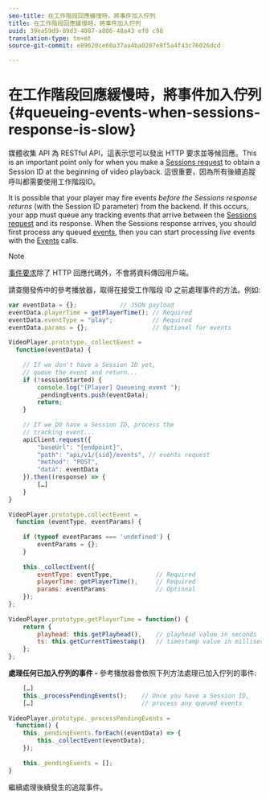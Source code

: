 ```yaml
---
seo-title: 在工作階段回應緩慢時，將事件加入佇列
title: 在工作階段回應緩慢時，將事件加入佇列
uuid: 39ea59d9-89d3-4087-a806-48a43 ef0 c98
translation-type: tm+mt
source-git-commit: e89620ce60a37aa4ba0207e8f5a4f43c76026dcd

---
```



# 在工作階段回應緩慢時，將事件加入佇列{#queueing-events-when-sessions-response-is-slow}

媒體收集 API 為 RESTful API，這表示您可以發出 HTTP 要求並等候回應。This is an important point only for when you make a [Sessions request](/help/media-collection-api/mc-api-ref/mc-api-sessions-req.md) to obtain a Session ID at the beginning of video playback. 這很重要，因為所有後續追蹤呼叫都需要使用工作階段ID。

It is possible that your player may fire events _before the Sessions response returns_ (with the Session ID parameter) from the backend. If this occurs, your app must queue any tracking events that arrive between the [Sessions request](/help/media-collection-api/mc-api-ref/mc-api-sessions-req.md) and its response. When the Sessions response arrives, you should first process any queued [events](/help/media-collection-api/mc-api-ref/mc-api-events-req.md), then you can start processing _live_ events with the [Events](/help/media-collection-api/mc-api-ref/mc-api-events-req.md) calls.

>[!NOTE]
>
>[事件要求](/help/media-collection-api/mc-api-ref/mc-api-events-req.md)除了 HTTP 回應代碼外，不會將資料傳回用戶端。

請查閱發佈中的參考播放器，取得在接受工作階段 ID 之前處理事件的方法。例如:

```js
var eventData = {};            // JSON payload 
eventData.playerTime = getPlayerTime(); // Required 
eventData.eventType = "play";           // Required 
eventData.params = {};                  // Optional for events 
 
VideoPlayer.prototype._collectEvent =  
  function(eventData) { 
 
    // If we don't have a Session ID yet,  
    // queue the event and return... 
    if (!sessionStarted) { 
        console.log("[Player] Queueing event "); 
        _pendingEvents.push(eventData); 
        return; 
    } 
 
    // If we DO have a Session ID, process the 
    // tracking event...     
    apiClient.request({ 
        "baseUrl": "{endpoint}", 
        "path": "api/v1/{sid}/events", // events request 
        "method": "POST", 
        "data": eventData 
    }).then((response) => {   
        […] 
    } 
} 
 
VideoPlayer.prototype.collectEvent =  
  function (eventType, eventParams) { 
         
    if (typeof eventParams === 'undefined') {   
        eventParams = {}; 
    } 
 
    this._collectEvent({                   
        eventType: eventType,            // Required 
        playerTime: getPlayerTime(),     // Required 
        params: eventParams              // Optional  
    });                                    
}; 
 
VideoPlayer.prototype.getPlayerTime = function() { 
    return { 
        playhead: this.getPlayhead(),    // playhead value in seconds 
        ts: this.getCurrentTimestamp()   // timestamp value in milliseconds 
    }; 
};
```

**處理任何已加入佇列的事件 -** 參考播放器會依照下列方法處理已加入佇列的事件:

```js
    […] 
    this._processPendingEvents();    // Once you have a Session ID, 
    […]                              // process any queued events 
 
VideoPlayer.prototype._processPendingEvents =  
  function() { 
    this._pendingEvents.forEach((eventData) => { 
        this._collectEvent(eventData); 
    }); 
 
    this._pendingEvents = []; 
}
```

繼續處理後續發生的追蹤事件。
